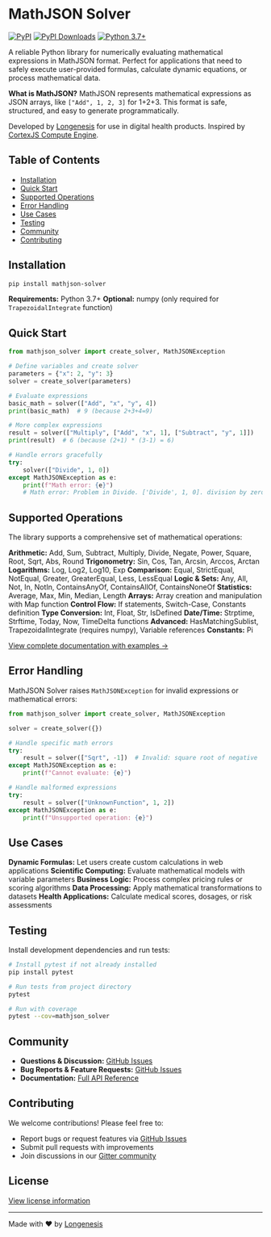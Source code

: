 # MathJSON Solver

[![PyPI](https://img.shields.io/pypi/v/mathjson-solver.svg)](https://pypi.org/project/mathjson-solver/)
[![PyPI Downloads](https://static.pepy.tech/badge/mathjson-solver/month)](https://pepy.tech/projects/mathjson-solver)
[![Python 3.7+](https://img.shields.io/badge/python-3.7+-blue.svg)](https://www.python.org/downloads/)

A reliable Python library for numerically evaluating mathematical expressions in MathJSON format. Perfect for applications that need to safely execute user-provided formulas, calculate dynamic equations, or process mathematical data.

**What is MathJSON?** MathJSON represents mathematical expressions as JSON arrays, like `["Add", 1, 2, 3]` for 1+2+3. This format is safe, structured, and easy to generate programmatically.

Developed by [Longenesis](https://longenesis.com/team) for use in digital health products. Inspired by [CortexJS Compute Engine](https://cortexjs.io/compute-engine/).

## Table of Contents
- [Installation](#installation)
- [Quick Start](#quick-start)
- [Supported Operations](#supported-operations)
- [Error Handling](#error-handling)
- [Use Cases](#use-cases)
- [Testing](#testing)
- [Community](#community)
- [Contributing](#contributing)

## Installation

```bash
pip install mathjson-solver
```

**Requirements:** Python 3.7+
**Optional:** numpy (only required for `TrapezoidalIntegrate` function)

## Quick Start

```python
from mathjson_solver import create_solver, MathJSONException

# Define variables and create solver
parameters = {"x": 2, "y": 3}
solver = create_solver(parameters)

# Evaluate expressions
basic_math = solver(["Add", "x", "y", 4])
print(basic_math)  # 9 (because 2+3+4=9)

# More complex expressions
result = solver(["Multiply", ["Add", "x", 1], ["Subtract", "y", 1]])
print(result)  # 6 (because (2+1) * (3-1) = 6)

# Handle errors gracefully
try:
    solver(["Divide", 1, 0])
except MathJSONException as e:
    print(f"Math error: {e}")
    # Math error: Problem in Divide. ['Divide', 1, 0]. division by zero
```

## Supported Operations

The library supports a comprehensive set of mathematical operations:

**Arithmetic:** Add, Sum, Subtract, Multiply, Divide, Negate, Power, Square, Root, Sqrt, Abs, Round
**Trigonometry:** Sin, Cos, Tan, Arcsin, Arccos, Arctan
**Logarithms:** Log, Log2, Log10, Exp
**Comparison:** Equal, StrictEqual, NotEqual, Greater, GreaterEqual, Less, LessEqual
**Logic & Sets:** Any, All, Not, In, NotIn, ContainsAnyOf, ContainsAllOf, ContainsNoneOf
**Statistics:** Average, Max, Min, Median, Length
**Arrays:** Array creation and manipulation with Map function
**Control Flow:** If statements, Switch-Case, Constants definition
**Type Conversion:** Int, Float, Str, IsDefined
**Date/Time:** Strptime, Strftime, Today, Now, TimeDelta functions
**Advanced:** HasMatchingSublist, TrapezoidalIntegrate (requires numpy), Variable references
**Constants:** Pi

[View complete documentation with examples →](https://github.com/LongenesisLtd/mathjson-solver/blob/main/docs/README.md)

## Error Handling

MathJSON Solver raises `MathJSONException` for invalid expressions or mathematical errors:

```python
from mathjson_solver import create_solver, MathJSONException

solver = create_solver({})

# Handle specific math errors
try:
    result = solver(["Sqrt", -1])  # Invalid: square root of negative
except MathJSONException as e:
    print(f"Cannot evaluate: {e}")

# Handle malformed expressions
try:
    result = solver(["UnknownFunction", 1, 2])
except MathJSONException as e:
    print(f"Unsupported operation: {e}")
```

## Use Cases

**Dynamic Formulas:** Let users create custom calculations in web applications
**Scientific Computing:** Evaluate mathematical models with variable parameters
**Business Logic:** Process complex pricing rules or scoring algorithms
**Data Processing:** Apply mathematical transformations to datasets
**Health Applications:** Calculate medical scores, dosages, or risk assessments

## Testing

Install development dependencies and run tests:

```bash
# Install pytest if not already installed
pip install pytest

# Run tests from project directory
pytest

# Run with coverage
pytest --cov=mathjson_solver
```

## Community

- **Questions & Discussion:** [GitHub Issues](https://github.com/LongenesisLtd/mathjson-solver/issues)
- **Bug Reports & Feature Requests:** [GitHub Issues](https://github.com/LongenesisLtd/mathjson-solver/issues)
- **Documentation:** [Full API Reference](https://github.com/LongenesisLtd/mathjson-solver/blob/main/docs/README.md)

## Contributing

We welcome contributions! Please feel free to:
- Report bugs or request features via [GitHub Issues](https://github.com/LongenesisLtd/mathjson-solver/issues)
- Submit pull requests with improvements
- Join discussions in our [Gitter community](https://gitter.im/mathjson-solver/community)

## License

[View license information](https://github.com/LongenesisLtd/mathjson-solver/blob/main/LICENSE)

---

Made with ❤️ by [Longenesis](https://longenesis.com/team)
